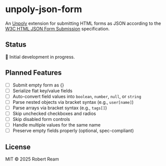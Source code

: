 # unpoly-json-form

An [Unpoly](https://unpoly.com/) extension for submitting HTML forms as JSON according to the [W3C HTML JSON Form Submission](https://www.w3.org/TR/html-json-forms/) specification.

## Status

🚧 Initial development in progress.

## Planned Features

- [ ] Submit empty form as {}
- [ ] Serialize flat key/value fields
- [ ] Auto-convert field values into `boolean`, `number`, `null`, or `string`
- [ ] Parse nested objects via bracket syntax (e.g., `user[name]`)
- [ ] Parse arrays via bracket syntax (e.g., `tags[]`)
- [ ] Skip unchecked checkboxes and radios
- [ ] Skip disabled form controls
- [ ] Handle multiple values for the same name
- [ ] Preserve empty fields properly (optional, spec-compliant)

## License

MIT © 2025 Robert Ream
